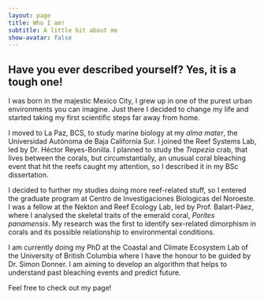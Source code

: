 ```yaml
---
layout: page
title: Who I am!
subtitle: A little bit about me
show-avatar: false
---
```


## Have you ever described yourself? Yes, it is a tough one!

I was born in the majestic Mexico City, I grew up in one of the purest urban environments you can imagine. Just there I decided to change my life and started taking my first scientific steps far away from home. 

I moved to La Paz, BCS, to study marine biology at my _alma mater_, the Universidad Autónoma de Baja California Sur. I joined the Reef Systems Lab, led by Dr. Héctor Reyes-Bonilla. I planned to study the _Trapezia_ crab, that lives between the corals, but circumstantially, an unusual coral bleaching event that hit the reefs caught my attention, so I described it in my BSc dissertation.

I decided to further my studies doing more reef-related stuff, so I entered the graduate program at Centro de Investigaciones Biologicas del Noroeste. I was a fellow at the Nekton and Reef Ecology Lab, led by Prof. Balart-Páez, where I analysed the skeletal traits of the emerald coral, _Porites panamensis_. My research was the first to identify sex-related dimorphism in corals and its possible relationship to environmental conditions.

I am currently doing my PhD at the Coastal and Climate Ecosystem Lab of the University of British Columbia where I have the honour to be guided by Dr. Simon Donner. I am aiming to develop an algorithm that helps to understand past bleaching events and predict future. 

Feel free to check out my page! 


